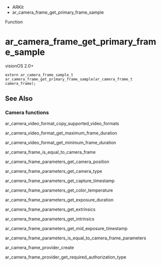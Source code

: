 

- ARKit
-  ar_camera_frame_get_primary_frame_sample 

Function

# ar_camera_frame_get_primary_frame_sample

visionOS 2.0+

``` source
extern ar_camera_frame_sample_t ar_camera_frame_get_primary_frame_sample(ar_camera_frame_t camera_frame);
```

## See Also

### Camera functions

ar_camera_video_format_copy_supported_video_formats

ar_camera_video_format_get_maximum_frame_duration

ar_camera_video_format_get_minimum_frame_duration

ar_camera_frame_is_equal_to_camera_frame

ar_camera_frame_parameters_get_camera_position

ar_camera_frame_parameters_get_camera_type

ar_camera_frame_parameters_get_capture_timestamp

ar_camera_frame_parameters_get_color_temperature

ar_camera_frame_parameters_get_exposure_duration

ar_camera_frame_parameters_get_extrinsics

ar_camera_frame_parameters_get_intrinsics

ar_camera_frame_parameters_get_mid_exposure_timestamp

ar_camera_frame_parameters_is_equal_to_camera_frame_parameters

ar_camera_frame_provider_create

ar_camera_frame_provider_get_required_authorization_type

